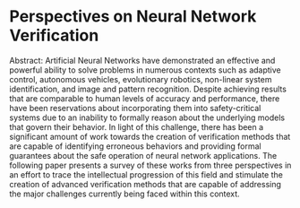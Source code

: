 # Perspectives on Neural Network Verification

Abstract: Artificial Neural Networks have demonstrated an effective and powerful ability to solve problems in numerous contexts such as adaptive control, autonomous vehicles, evolutionary robotics, non-linear system identification, and image and pattern recognition. Despite achieving results that are comparable to human levels of accuracy and performance, there have been reservations about incorporating them into safety-critical systems due to an inability to formally reason about the  underlying models that govern their behavior. In light of this challenge, there has been a significant amount of work towards the creation of verification methods that are capable of identifying erroneous behaviors and providing formal guarantees about the safe operation of neural network applications. The following paper presents a survey of these works from three perspectives in an effort to trace the intellectual progression of this field and stimulate the creation of advanced verification methods that are capable of addressing the major challenges currently being faced within this context.

